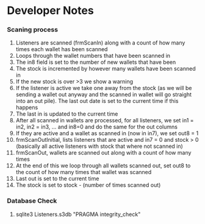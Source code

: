 # Developer Notes

### Scaning process

1. Listeners are scanned (frmScanIn) along with a count of how many times each wallet has been scanned 
1. Loops through the wallet numbers that have been scanned in
1. The in8 field is set to the number of new wallets that have been
1. The stock is incremented by however many wallets have been scanned in
1. If the new stock is over >3 we show a warning
1. If the listener is active we take one away from the stock (as we will be sending a wallet out anyway and the scanned in wallet will go straight into an out pile). The last out date is set to the current time if this happens
1. The last in is updated to the current time
1. After all scanned in wallets are processed, for all listeners, we set in1 = in2, in2 = in3, ... and in8=0 and do the same for the out columns
1. If they are active and a wallet as scanned in (now in in7), we set out8 = 1
1. frmScanOutInitial, lists listeners that are active and in7 = 0 and stock > 0 (basically all active listeners with stock that where not scanned in)
1. frmScanOut, wallets are scanned out along with a count of how many times
1. At the end of this we loop through all wallets scanned out, set out8 to the count of how many times that wallet was scanned
1. Last out is set to the current time
1. The stock is set to stock - (number of times scanned out)

### Database Check

1. sqlite3 Listeners.s3db "PRAGMA integrity_check"
